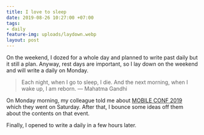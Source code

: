 ```yaml
---
title: I love to sleep
date: 2019-08-26 10:27:00 +07:00
tags:
- daily
feature-img: uploads/laydown.webp
layout: post
---
```


On the weekend, I dozed for a whole day and planned to write past daily but it still a plan. Anyway, rest days are important, so I lay down on the weekend and will write a daily on Monday.

> Each night, when I go to sleep, I die. And the next morning, when I wake up, I am reborn. ― Mahatma Gandhi

On Monday morning, my colleague told me about [MOBILE CONF 2019](https://mobileconfth.com/) which they went on Saturday. After that, I bounce some ideas off them about the contents on that event.

Finally, I opened to write a daily in a few hours later.